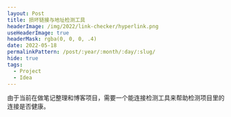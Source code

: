 ```yaml
---
layout: Post
title: 损坏链接与地址检测工具
headerImage: /img/2022/link-checker/hyperlink.png
useHeaderImage: true
headerMask: rgba(0, 0, 0, .4)
date: 2022-05-18
permalinkPattern: /post/:year/:month/:day/:slug/
hide: true
tags: 
  - Project
  - Idea
---
```


由于当前在做笔记整理和博客项目，需要一个能连接检测工具来帮助检测项目里的连接是否健康。

<!-- more -->
